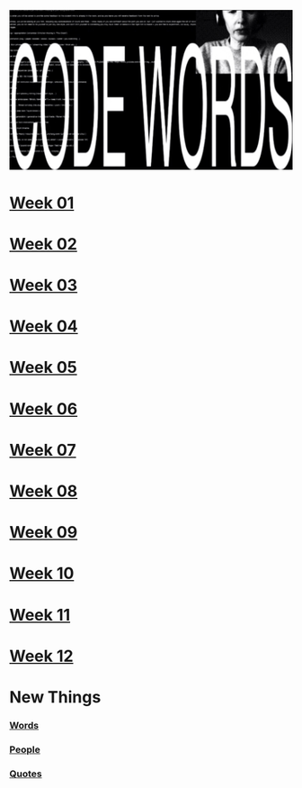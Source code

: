 ![](CODEWORDS.jpg)

# [Week 01](https://hamishpayne.github.io/CODE-WORDS/Classroom/Week-01/)
# [Week 02](https://hamishpayne.github.io/CODE-WORDS/Classroom/Week-02/)
# [Week 03](https://hamishpayne.github.io/CODE-WORDS/Classroom/Week-03/)
# [Week 04](https://hamishpayne.github.io/CODE-WORDS/Classroom/Week-04/)
# [Week 05](https://hamishpayne.github.io/CODE-WORDS/Classroom/Week-05/)
# [Week 06](https://hamishpayne.github.io/CODE-WORDS/Classroom/Week-06/)
# [Week 07](https://hamishpayne.github.io/CODE-WORDS/Classroom/Week-07/)
# [Week 08](https://hamishpayne.github.io/CODE-WORDS/Classroom/Week-08/)
# [Week 09](https://hamishpayne.github.io/CODE-WORDS/Classroom/Week-09/)
# [Week 10](https://hamishpayne.github.io/CODE-WORDS/Classroom/Week-10/)
# [Week 11](https://hamishpayne.github.io/CODE-WORDS/Classroom/Week-11/)
# [Week 12](https://hamishpayne.github.io/CODE-WORDS/Classroom/Week-12/)

# New Things
### [Words](https://hamishpayne.github.io/CODE-WORDS/References/Words/)
### [People](https://hamishpayne.github.io/CODE-WORDS/References/People/)
### [Quotes](https://hamishpayne.github.io/CODE-WORDS/References/Quotes/)
